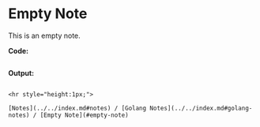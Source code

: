 # Empty Note

This is an empty note.

**Code:**

```go
```

**Output:**

```

<hr style="height:1px;">

[Notes](../../index.md#notes) / [Golang Notes](../../index.md#golang-notes) / [Empty Note](#empty-note)

